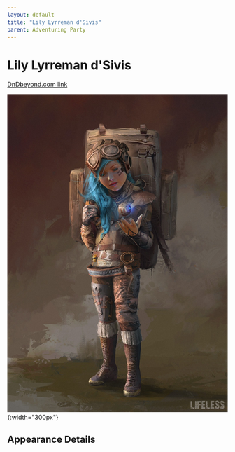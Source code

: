 ```yaml
---
layout: default
title: "Lily Lyrreman d'Sivis"
parent: Adventuring Party
---
```


# Lily Lyrreman d'Sivis

[DnDbeyond.com link](https://www.dndbeyond.com/characters/39397532)

![full_art](img/lily.jpeg){:width="300px"}

## Appearance Details
